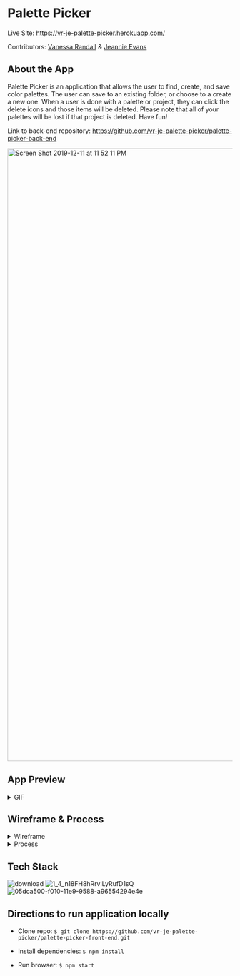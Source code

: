 # Palette Picker

Live Site: https://vr-je-palette-picker.herokuapp.com/

Contributors: [Vanessa Randall](https://github.com/vrandall66) & [Jeannie Evans](https://github.com/jmevans0211)

## About the App
Palette Picker is an application that allows the user to find, create, and save color palettes. The user can save to an existing folder, or choose to a create a new one. When a user is done with a palette or project, they can click the delete icons and those items will be deleted. Please note that all of your palettes will be lost if that project is deleted. Have fun!

Link to back-end repository: https://github.com/vr-je-palette-picker/palette-picker-back-end

<img width="1372" alt="Screen Shot 2019-12-11 at 11 52 11 PM" src="https://user-images.githubusercontent.com/48900496/70689408-6d5e4c00-1c71-11ea-96ba-6267537228d1.png">

## App Preview
<details>
  <summary>GIF</summary>
  
![palettepickerreadme](https://user-images.githubusercontent.com/48900496/70690185-60425c80-1c73-11ea-935d-0ca71284ab28.gif)

</details>


## Wireframe & Process
<details>
  <summary>Wireframe</summary>
![IMG_2569](https://user-images.githubusercontent.com/48900496/70728871-68c08480-1cbf-11ea-955b-02fa809f2ddf.PNG)
</details>


<details>
  <summary>Process</summary>
    We worked as a team, pairing and collaborating often. We began our process by wireframing and then built our backend in Node.js. While programming the backend, we set up continuous integration and deployed to heroku. After building the backend we revised our wireframe and dove into building out the front end in React. Finally, we deployed our frontend to heroku, making our application fully usable on a live site.
  
  #### Project Board
  https://github.com/orgs/vr-je-palette-picker/projects/1
</details>


## Tech Stack

![download](https://user-images.githubusercontent.com/48900496/70728477-b5579000-1cbe-11ea-9faf-0bad3fa948a2.png)
![1_4_n18FH8hRrvlLyRufD1sQ](https://user-images.githubusercontent.com/48900496/70728479-b5579000-1cbe-11ea-97b3-a41d087a4532.png)
![05dca500-f010-11e9-9588-a96554294e4e](https://user-images.githubusercontent.com/48900496/70728480-b5579000-1cbe-11ea-8e2d-5726d6e9fc0b.png)


## Directions to run application locally

- Clone repo: `$ git clone https://github.com/vr-je-palette-picker/palette-picker-front-end.git`

- Install dependencies: `$ npm install`

- Run browser: `$ npm start`
